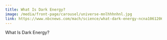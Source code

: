 ```yaml
---
title: What Is Dark Energy?
image: /media/front-page/carousel/universe-mnlhhhnhnl.jpg
link: https://www.nbcnews.com/mach/science/what-dark-energy-ncna1061206
---
```

What Is Dark Energy?